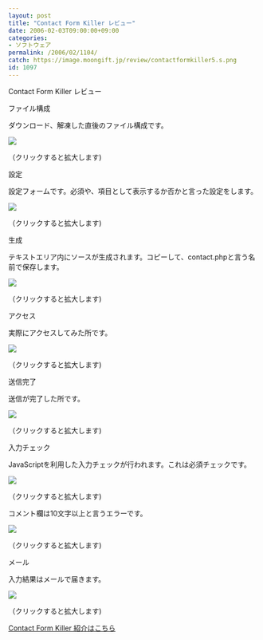 ```yaml
---
layout: post
title: "Contact Form Killer レビュー"
date: 2006-02-03T09:00:00+09:00
categories:
- ソフトウェア
permalink: /2006/02/1104/
catch: https://image.moongift.jp/review/contactformkiller5.s.png
id: 1097
---
```

Contact Form Killer レビュー  
<!--more-->

ファイル構成

  

ダウンロード、解凍した直後のファイル構成です。

  

[![](https://image.moongift.jp/review/contactformkiller1.s.png)](https://image.moongift.jp/review/contactformkiller1.png)  
  
（クリックすると拡大します)

  

設定

  

設定フォームです。必須や、項目として表示するか否かと言った設定をします。

  

[![](https://image.moongift.jp/review/contactformkiller2.s.png)](https://image.moongift.jp/review/contactformkiller2.png)  
  
（クリックすると拡大します)

  

生成

  

テキストエリア内にソースが生成されます。コピーして、contact.phpと言う名前で保存します。

  

[![](https://image.moongift.jp/review/contactformkiller3.s.png)](https://image.moongift.jp/review/contactformkiller3.png)  
  
（クリックすると拡大します)

  

アクセス

  

実際にアクセスしてみた所です。

  

[![](https://image.moongift.jp/review/contactformkiller4.s.png)](https://image.moongift.jp/review/contactformkiller4.png)  
  
（クリックすると拡大します)

  

送信完了

  

送信が完了した所です。

  

[![](https://image.moongift.jp/review/contactformkiller5.s.png)](https://image.moongift.jp/review/contactformkiller5.png)  
  
（クリックすると拡大します)

  

入力チェック

  

JavaScriptを利用した入力チェックが行われます。これは必須チェックです。

  

[![](https://image.moongift.jp/review/contactformkiller6.s.png)](https://image.moongift.jp/review/contactformkiller6.png)  
  
（クリックすると拡大します)

  

コメント欄は10文字以上と言うエラーです。

  

[![](https://image.moongift.jp/review/contactformkiller7.s.png)](https://image.moongift.jp/review/contactformkiller7.png)  
  
（クリックすると拡大します)

  

メール

  

入力結果はメールで届きます。

  

[![](https://image.moongift.jp/review/contactformkiller8.s.png)](https://image.moongift.jp/review/contactformkiller8.png)  
  
（クリックすると拡大します)

  

[Contact Form Killer 紹介はこちら](http://oss.moongift.jp/intro/i-1089.html)

